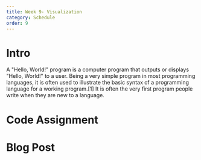 ```yaml
---
title: Week 9- Visualization
category: Schedule
order: 9
---
```


# Intro
A "Hello, World!" program is a computer program that outputs or displays "Hello, World!" to a user. Being a very simple program in most programming languages, it is often used to illustrate the basic syntax of a programming language for a working program.[1] It is often the very first program people write when they are new to a language.

# Code Assignment

# Blog Post